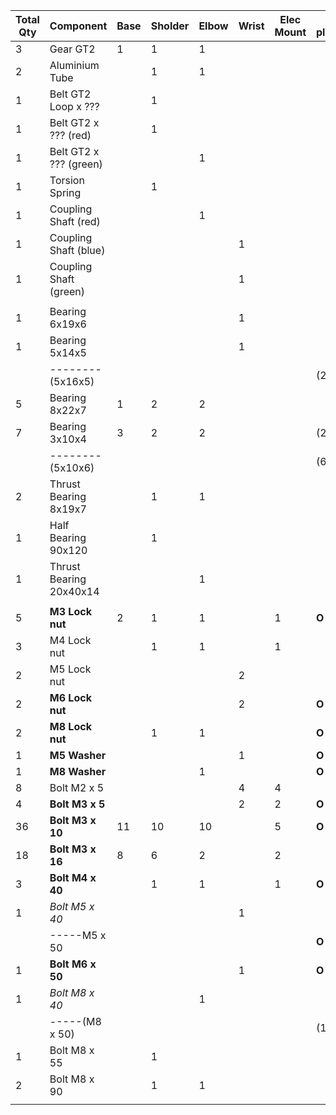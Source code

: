


| Total Qty  | Component | Base | Sholder | Elbow | Wrist | Elec Mount |In place|
|------------|-----------|------|---------|-------|------ | -----------|--------|
| 3          | Gear GT2 | 1 | 1 | 1 |  |  |  |
| 2          | Aluminium Tube |  | 1 | 1 |  |  |  |
| 1          | Belt GT2 Loop x ??? |  | 1 |  |  |  |  |
| 1          | Belt GT2 x ??? (red) |  | 1 |  |  |  |  |
| 1          | Belt GT2 x ??? (green) |  |  | 1 |  |  |  |
| 1          | Torsion Spring |  | 1 |  |  |  |  |
| 1          | Coupling Shaft (red) |  |  | 1 |  |  |  |
| 1          | Coupling Shaft (blue) |  |  |  | 1 |  |  |
| 1          | Coupling Shaft (green) |  |  |  | 1 |  |  |
|  |  |  |  |  |  |  |  |
| 1          | Bearing 6x19x6 |  |  |  | 1 |  |  |
| 1          | Bearing 5x14x5 |  |  |  | 1 |  |  |
|            |--------(5x16x5)|  |  |  |   |  | (2)|           
| 5          | Bearing 8x22x7 | 1 | 2 | 2 |  |  |  |
| 7          | Bearing 3x10x4 | 3 | 2 | 2 |  |  |(2)|
|            |--------(5x10x6)|  |  |  |   |  | (6)|   
| 2          | Thrust Bearing 8x19x7 |  | 1 | 1 |  |  |  |
| 1          | Half Bearing 90x120 |  | 1 |  |  |  |  |
| 1          | Thrust Bearing 20x40x14 |  |  | 1 |  |  |  |
|  |  |  |  |  |  |  |  |
| 5          | <strong>M3 Lock nut</strong> | 2 | 1 | 1 |  | 1 |<strong>O</strong>|
| 3          | M4 Lock nut |  | 1 | 1 |  | 1 |  |
| 2          | M5 Lock nut |  |  |  | 2 |  |  |
| 2          | <strong>M6 Lock nut</strong> |  |  |  | 2 |  |<strong>O</strong>|
| 2          | <strong>M8 Lock nut</strong> |  | 1 | 1 |  |  |<strong>O</strong>|
| 1          | <strong>M5 Washer</strong> |  |  |  | 1 |  |<strong>O</strong>|
| 1          | <strong>M8 Washer</strong> |  |  | 1 |  |  |<strong>O</strong>|
| 8          | Bolt M2 x 5 |  |  |  | 4 | 4 |  |
| 4          | <strong>Bolt M3 x 5</strong> |  |  |  | 2 | 2 |<strong>O</strong>|
| 36         | <strong>Bolt M3 x 10</strong> | 11 | 10 | 10 |  | 5 |<strong>O</strong>|
| 18         | <strong>Bolt M3 x 16</strong> | 8 | 6 | 2 |  | 2 |  |
| 3          | <strong>Bolt M4 x 40</strong> |  | 1 | 1 |  | 1 |<strong>O</strong>|
| 1          | <em>Bolt M5 x 40</em> |  |  |  | 1 |  |  |
|            |-----M5 x 50 |  |  |  |   |  |<strong>O</strong>|   
| 1          | <strong>Bolt M6 x 50</strong> |  |  |  | 1 |  |<strong>O</strong>|
| 1          | <em>Bolt M8 x 40</em> |  |  | 1 |  |  |  |
|            |-----(M8 x 50)|  |  |  |  |  | (1) |
| 1          | Bolt M8 x 55 |  | 1 |  |  |  |  |
| 2          | Bolt M8 x 90 |  | 1 | 1 |  |  |  |
|  |  |  |  |  |  |  |  |
